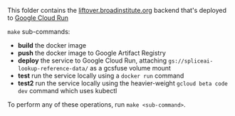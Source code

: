This folder contains the [liftover.broadinstitute.org](https://liftover.broadinstitute.org) backend that's deployed to [Google Cloud Run](https://cloud.google.com/run) 

`make` sub-commands:
  
* **build** the docker image  
* **push** the docker image to Google Artifact Registry  
* **deploy** the service to Google Cloud Run, attaching `gs://spliceai-lookup-reference-data/` as a gcsfuse volume mount
* **test** run the service locally using a `docker run` command
* **test2** run the service locally using the heavier-weight `gcloud beta code dev` command which uses kubectl

To perform any of these operations, run `make <sub-command>`.
